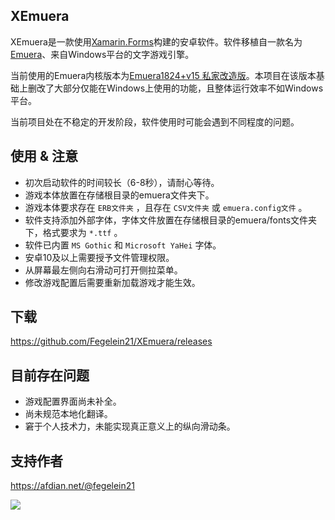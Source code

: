 ## XEmuera
XEmuera是一款使用[Xamarin.Forms](https://dotnet.microsoft.com/apps/xamarin)构建的安卓软件。软件移植自一款名为[Emuera](https://osdn.net/projects/emuera)、来自Windows平台的文字游戏引擎。

当前使用的Emuera内核版本为[Emuera1824+v15 私家改造版](https://ux.getuploader.com/ninnohito/index)。本项目在该版本基础上删改了大部分仅能在Windows上使用的功能，且整体运行效率不如Windows平台。

当前项目处在不稳定的开发阶段，软件使用时可能会遇到不同程度的问题。

## 使用 & 注意
- 初次启动软件的时间较长（6-8秒），请耐心等待。
- 游戏本体放置在存储根目录的emuera文件夹下。
- 游戏本体要求存在 `ERB文件夹` ，且存在 `CSV文件夹` 或 `emuera.config文件` 。
- 软件支持添加外部字体，字体文件放置在存储根目录的emuera/fonts文件夹下，格式要求为 `*.ttf` 。
- 软件已内置 `MS Gothic` 和 `Microsoft YaHei` 字体。
- 安卓10及以上需要授予文件管理权限。
- 从屏幕最左侧向右滑动可打开侧拉菜单。
- 修改游戏配置后需要重新加载游戏才能生效。

## 下载
https://github.com/Fegelein21/XEmuera/releases

## 目前存在问题
- 游戏配置界面尚未补全。
- 尚未规范本地化翻译。
- 窘于个人技术力，未能实现真正意义上的纵向滑动条。

## 支持作者
https://afdian.net/@fegelein21

![](https://img1.imgtp.com/2022/06/28/i6DiqbMT.jpg)
